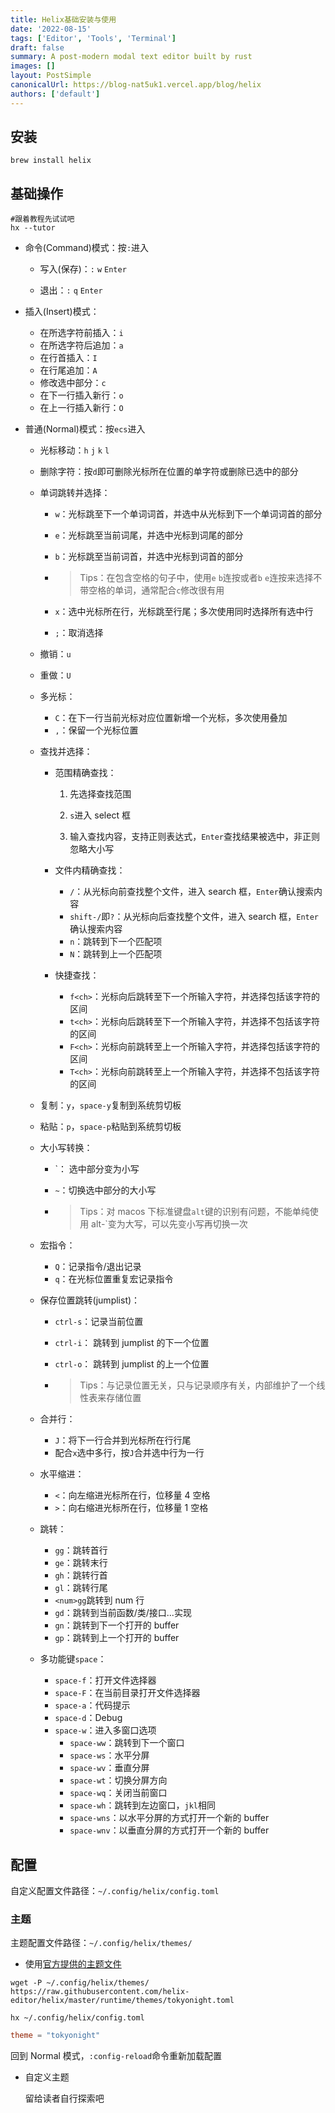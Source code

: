 ```yaml
---
title: Helix基础安装与使用
date: '2022-08-15'
tags: ['Editor', 'Tools', 'Terminal']
draft: false
summary: A post-modern modal text editor built by rust
images: []
layout: PostSimple
canonicalUrl: https://blog-nat5uk1.vercel.app/blog/helix
authors: ['default']
---
```


## 安装

```shell
brew install helix
```

## 基础操作

```shell
#跟着教程先试试吧
hx --tutor
```

- 命令(Command)模式：按`:`进入

  - 写入(保存)：`:` `w` `Enter`

  - 退出：`:` `q` `Enter`

- 插入(Insert)模式：

  - 在所选字符前插入：`i`
  - 在所选字符后追加：`a`
  - 在行首插入：`I`
  - 在行尾追加：`A`
  - 修改选中部分：`c`
  - 在下一行插入新行：`o`
  - 在上一行插入新行：`O`

- 普通(Normal)模式：按`ecs`进入

  - 光标移动：`h` `j` `k` `l`

  - 删除字符：按`d`即可删除光标所在位置的单字符或删除已选中的部分

  - 单词跳转并选择：

    - `w`：光标跳至下一个单词词首，并选中从光标到下一个单词词首的部分

    - `e`：光标跳至当前词尾，并选中光标到词尾的部分

    - `b`：光标跳至当前词首，并选中光标到词首的部分

    - > Tips：在包含空格的句子中，使用`e` `b`连按或者`b` `e`连按来选择不带空格的单词，通常配合`c`修改很有用

    - `x`：选中光标所在行，光标跳至行尾；多次使用同时选择所有选中行

    - `;`：取消选择

  - 撤销：`u`

  - 重做：`U`

  - 多光标：

    - `C`：在下一行当前光标对应位置新增一个光标，多次使用叠加
    - `,`：保留一个光标位置

  - 查找并选择：

    - 范围精确查找：

      1. 先选择查找范围

      2. `s`进入 select 框

      3. 输入查找内容，支持正则表达式，`Enter`查找结果被选中，非正则忽略大小写

    - 文件内精确查找：

      - `/`：从光标向前查找整个文件，进入 search 框，`Enter`确认搜索内容
      - `shift-/`即`?`：从光标向后查找整个文件，进入 search 框，`Enter`确认搜索内容
      - `n`：跳转到下一个匹配项
      - `N`：跳转到上一个匹配项

    - 快捷查找：
      - `f<ch>`：光标向后跳转至下一个所输入字符，并选择包括该字符的区间
      - `t<ch>`：光标向后跳转至下一个所输入字符，并选择不包括该字符的区间
      - `F<ch>`：光标向前跳转至上一个所输入字符，并选择包括该字符的区间
      - `T<ch>`：光标向前跳转至上一个所输入字符，并选择不包括该字符的区间

  - 复制：`y`，`space-y`复制到系统剪切板

  - 粘贴：`p`，`space-p`粘贴到系统剪切板

  - 大小写转换：

    - `： 选中部分变为小写

    - `~`：切换选中部分的大小写

    - > Tips：对 macos 下标准键盘`alt`键的识别有问题，不能单纯使用 alt-`变为大写，可以先变小写再切换一次

  - 宏指令：

    - `Q`：记录指令/退出记录
    - `q`：在光标位置重复宏记录指令

  - 保存位置跳转(jumplist)：

    - `ctrl-s`：记录当前位置

    - `ctrl-i`： 跳转到 jumplist 的下一个位置

    - `ctrl-o`： 跳转到 jumplist 的上一个位置

    - > Tips：与记录位置无关，只与记录顺序有关，内部维护了一个线性表来存储位置

  - 合并行：
    - `J`：将下一行合并到光标所在行行尾
    - 配合`x`选中多行，按`J`合并选中行为一行
  - 水平缩进：
    - `<`：向左缩进光标所在行，位移量 4 空格
    - `>`：向右缩进光标所在行，位移量 1 空格
  - 跳转：
    - `gg`：跳转首行
    - `ge`：跳转末行
    - `gh`：跳转行首
    - `gl`：跳转行尾
    - `<num>gg`跳转到 num 行
    - `gd`：跳转到当前函数/类/接口...实现
    - `gn`：跳转到下一个打开的 buffer
    - `gp`：跳转到上一个打开的 buffer
  - 多功能键`space`：
    - `space-f`：打开文件选择器
    - `space-F`：在当前目录打开文件选择器
    - `space-a`：代码提示
    - `space-d`：Debug
    - `space-w`：进入多窗口选项
      - `space-ww`：跳转到下一个窗口
      - `space-ws`：水平分屏
      - `space-wv`：垂直分屏
      - `space-wt`：切换分屏方向
      - `space-wq`：关闭当前窗口
      - `space-wh`：跳转到左边窗口，`jkl`相同
      - `space-wns`：以水平分屏的方式打开一个新的 buffer
      - `space-wnv`：以垂直分屏的方式打开一个新的 buffer

## 配置

自定义配置文件路径：`~/.config/helix/config.toml`

### 主题

主题配置文件路径：`~/.config/helix/themes/`

- 使用[官方提供的主题文件](https://github.com/helix-editor/helix/tree/master/runtime/themes)

```shell
wget -P ~/.config/helix/themes/ https://raw.githubusercontent.com/helix-editor/helix/master/runtime/themes/tokyonight.toml

hx ~/.config/helix/config.toml
```

```toml
theme = "tokyonight"
```

回到 Normal 模式，`:config-reload`命令重新加载配置

- 自定义主题

  留给读者自行探索吧
